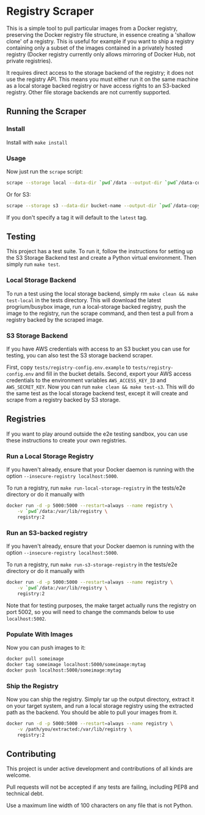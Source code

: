 # Registry Scraper

This is a simple tool to pull particular images from a Docker registry, preserving the Docker
registry file structure, in essence creating a 'shallow clone' of a registry. This is useful for
example if you want to ship a registry containing only a subset of the images contained in a
privately hosted registry (Docker registry currently only allows mirroring of Docker Hub, not
private registries).

It requires direct access to the storage backend of the registry; it does not use the registry API.
This means you must either run it on the same machine as a local storage backed registry or have
access rights to an S3-backed registry. Other file storage backends are not currently supported.

## Running the Scraper

### Install

Install with `make install`

### Usage

Now just run the `scrape` script:

```bash
scrape --storage local --data-dir `pwd`/data --output-dir `pwd`/data-copy someimage:mytag
```

Or for S3:

```bash
scrape --storage s3 --data-dir bucket-name --output-dir `pwd`/data-copy someimage:mytag
```

If you don't specify a tag it will default to the `latest` tag.

## Testing

This project has a test suite. To run it, follow the instructions for setting up the S3 Storage
Backend test and create a Python virtual environment. Then simply run `make test`.

### Local Storage Backend

To run a test using the local storage backend, simply rm `make clean && make test-local` in the tests
directory. This will download the latest progrium/busybox image, run a local-storage backed
registry, push the image to the registry, run the scrape command, and then test a pull from a
registry backed by the scraped image.

### S3 Storage Backend

If you have AWS credentials with access to an S3 bucket you can use for testing, you can also test
the S3 storage backend scraper.

First, copy `tests/registry-config.env.example` to `tests/registry-config.env` and fill in the
bucket details. Second, export your AWS access credentials to the environment variables
`AWS_ACCESS_KEY_ID` and `AWS_SECRET_KEY`. Now you can run `make clean && make test-s3`. This will do
the same test as the local storage backend test, except it will create and scrape from a registry
backed by S3 storage.

## Registries

If you want to play around outside the e2e testing sandbox, you can use these instructions to create
your own registries.

### Run a Local Storage Registry

If you haven't already, ensure that your Docker daemon is running with the option
`--insecure-registry localhost:5000`.

To run a registry, run `make run-local-storage-registry` in the tests/e2e directory or do it manually
 with

```bash
docker run -d -p 5000:5000 --restart=always --name registry \
	-v `pwd`/data:/var/lib/registry \
	registry:2
```

### Run an S3-backed registry

If you haven't already, ensure that your Docker daemon
is running with the option `--insecure-registry localhost:5000`.

To run a registry, run `make run-s3-storage-registry` in the tests/e2e directory or do it manually with

```bash
docker run -d -p 5000:5000 --restart=always --name registry \
	-v `pwd`/data:/var/lib/registry \
	registry:2
```

Note that for testing purposes, the make target actually runs the registry on port 5002, so you
will need to change the commands below to use `localhost:5002`.

### Populate With Images

Now you can push images to it:

```bash
docker pull someimage
docker tag someimage localhost:5000/someimage:mytag
docker push localhost:5000/someimage:mytag
```

### Ship the Registry

Now you can ship the registry. Simply tar up the output directory, extract it on your target system,
and run a local storage registry using the extracted path as the backend. You should be able to pull
your images from it.

```bash
docker run -d -p 5000:5000 --restart=always --name registry \
	-v /path/you/extracted:/var/lib/registry \
	registry:2
```

## Contributing

This project is under active development and contributions of all kinds are welcome.

Pull requests will not be accepted if any tests are failing, including PEP8 and technical debt.

Use a maximum line width of 100 characters on any file that is not Python.
